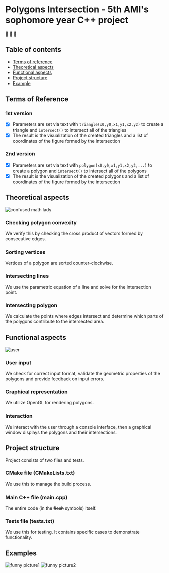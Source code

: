 # Polygons Intersection - 5th AMI's sophomore year C++ project 
:robot: :robot: :robot:
## Table of contents
* [Terms of reference](#terms-of-reference)
* [Theoretical aspects](#theoretical-aspects)
* [Functional aspects](#functional-aspects)
* [Project structure](#project-structure)
* [Example](#examples)

## Terms of Reference
### 1st version
- [x] Parameters are set via text with ```triangle(x0,y0,x1,y1,x2,y2)``` to create a triangle and ```intersect()``` to intersect all of the triangles
- [x] The result is the visualization of the created triangles and a list of coordinates of the figure formed by the intersection
### 2nd version
- [x] Parameters are set via text with ```polygon(x0,y0,x1,y1,x2,y2,...)``` to create a polygon and ```intersect()``` to intersect all of the polygons
- [x] The result is the visualization of the created polygons and a list of coordinates of the figure formed by the intersection

## Theoretical aspects

![confused math lady](https://i.kym-cdn.com/entries/icons/original/000/021/464/14608107_1180665285312703_1558693314_n.jpg)

### Checking polygon convexity 
We verify this by checking the cross product of vectors formed by consecutive edges.

### Sorting vertices
Vertices of a polygon are sorted counter-clockwise.

### Intersecting lines
We use the parametric equation of a line and solve for the intersection point.

### Intersecting polygon
We calculate the points where edges intersect and determine which parts of the polygons contribute to the intersected area.
	
## Functional aspects
![user](https://i.imgur.com/2rqNKnh.png)

### User input
We check for correct input format, validate the geometric properties of the polygons and provide feedback on input errors.

### Graphical representation
We utilize OpenGL for rendering polygons.

### Interaction
We interact with the user through a console interface, then a graphical window displays the polygons and their intersections.

## Project structure
Project consists of two files and tests. 

### CMake file (CMakeLists.txt)
We use this to manage the build process.

### Main C++ file (main.cpp)
The entire code (in the ~~flesh~~ symbols) itself.

### Tests file (tests.txt)
We use this for testing. It contains specific cases to demonstrate functionality.

## Examples
![funny picture1](https://github.com/d010r3s/polygons-intersection/assets/104917935/ea30c904-a3c9-40e1-9161-54155f569ea5)
![funny picture2](https://github.com/d010r3s/polygons-intersection/assets/104917935/10530b03-e7f9-451b-af14-60cdd8e8712f)

